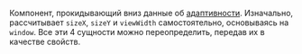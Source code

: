 Компонент, прокидывающий вниз данные об [адаптивности](#!/Adaptivity). Изначально, рассчитывает `sizeX`, `sizeY` и 
`viewWidth` самостоятельно, основываясь на `window`. Все эти 4 сущности можно переопределить, передав их в 
качестве свойств. 
